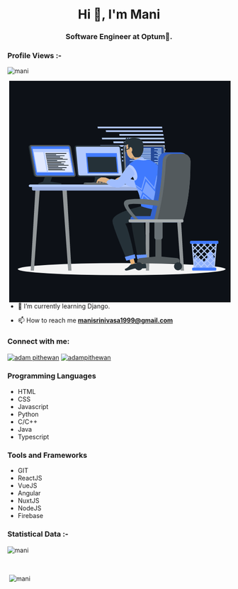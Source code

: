 <h1 align="center">Hi 👋, I'm Mani</h1>
<h3 align="center">Software Engineer at Optum🌟.</h3>

<p align="right"> <h3>Profile Views :-</h3> <img src="https://profile-counter.glitch.me/%7Bmanisrinivasa1999%7D/count.svg"
    alt="mani" /> 
  </p>
 <p><img align="right" src="https://github.com/manisrinivasa1999/manisrinivasa1999/blob/main/animation_500_kxa883sd.gif" alt="mani" /></p>


- 🌱 I’m currently learning Django.

- 📫 How to reach me **manisrinivasa1999@gmail.com**

<h3 align="left">Connect with me:</h3>
<p align="left">
  <a href="https://www.linkedin.com/in/manisrinivasa/" target="blank"><img align="center"
      src="https://raw.githubusercontent.com/rahuldkjain/github-profile-readme-generator/master/src/images/icons/Social/linked-in-alt.svg"
      alt="adam pithewan" height="30" width="40" /></a>
 <a href="https://twitter.com/manisrinivasa3" target="blank"><img align="center"
      src="https://raw.githubusercontent.com/rahuldkjain/github-profile-readme-generator/master/src/images/icons/Social/twitter.svg"
      alt="adampithewan" height="30" width="40" /></a>
</p>
<h3 align="left">Programming Languages</h3>
<p align="left"> 
  <ul>
    <li>HTML</li>
    <li>CSS</li>
    <li>Javascript</li>
    <li>Python</li>
    <li>C/C++</li>
    <li>Java</li>
    <li>Typescript</li>
  </ul>
</p>
<h3 align="left">Tools and Frameworks</h3>
<p align="left"> 
  <ul>
    <li>GIT</li>
    <li>ReactJS</li>
    <li>VueJS</li>
    <li>Angular</li>
    <li>NuxtJS</li>
    <li>NodeJS</li>
    <li>Firebase</li>
  </ul>
</p>

<h3>Statistical Data :-</h3>
<p><img align="center"
    src="https://github-readme-stats.vercel.app/api/top-langs?username=manisrinivasa1999&show_icons=true&locale=en&bg_color=0d1117&text_color=ffffff&layout=compact"
    alt="mani" 
    bg_color=#808080/></p>

<br>

<p>&nbsp;<img align="center" src="https://github-readme-stats.vercel.app/api?username=manisrinivasa1999&show_icons=true&locale=en&bg_color=0d1117&text_color=ffffff&repo=convoychat"
    alt="mani" /></p>

      
